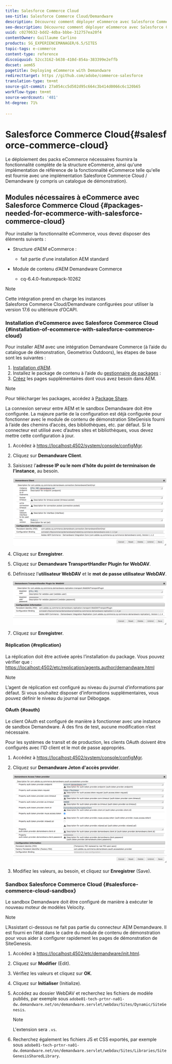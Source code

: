 ```yaml
---
title: Salesforce Commerce Cloud
seo-title: Salesforce Commerce Cloud/Demandware
description: Découvrez comment déployer eCommerce avec Salesforce Commerce Cloud/Demandware.
seo-description: Découvrez comment déployer eCommerce avec Salesforce Commerce Cloud/Demandware.
uuid: c0270632-bdd2-4dba-bbbe-312757ea20f4
contentOwner: Guillaume Carlino
products: SG_EXPERIENCEMANAGER/6.5/SITES
topic-tags: e-commerce
content-type: reference
discoiquuid: 52cc3162-b638-410d-854a-383399e2effb
docset: aem65
pagetitle: Deploying eCommerce with Demandware
redirecttarget: https //github.com/adobe/commerce-salesforce
translation-type: tm+mt
source-git-commit: 27a054cc5d502d95c664c3b414d0066c6c120b65
workflow-type: tm+mt
source-wordcount: '481'
ht-degree: 71%

---
```



# Salesforce Commerce Cloud{#salesforce-commerce-cloud}

Le déploiement des packs eCommerce nécessaires fournira la fonctionnalité complète de la structure eCommerce, ainsi qu&#39;une implémentation de référence de la fonctionnalité eCommerce telle qu&#39;elle est fournie avec une implémentation Salesforce Commerce Cloud / Demandware (y compris un catalogue de démonstration).

## Modules nécessaires à eCommerce avec Salesforce Commerce Cloud {#packages-needed-for-ecommerce-with-salesforce-commerce-cloud}

Pour installer la fonctionnalité eCommerce, vous devez disposer des éléments suivants :

* Structure d’AEM eCommerce :

   * fait partie d’une installation AEM standard

* Module de contenu d’AEM Demandware Commerce

   * cq-6.4.0-featurepack-10262

>[!NOTE]
>
>Cette intégration prend en charge les instances Salesforce Commerce Cloud/Demandware configurées pour utiliser la version 17.6 ou ultérieure d’OCAPI.

### Installation d’eCommerce avec Salesforce Commerce Cloud {#installation-of-ecommerce-with-salesforce-commerce-cloud}

Pour installer AEM avec une intégration Demandware Commerce (à l’aide du catalogue de démonstration, Geometrixx Outdoors), les étapes de base sont les suivantes :

1. [Installation d’AEM](/help/sites-deploying/deploy.md).
1. Installez le package de contenu à l’aide du [gestionnaire de packages](/help/sites-administering/package-manager.md) :
1. [Créez](/help/sites-authoring/page-authoring.md) les pages supplémentaires dont vous avez besoin dans AEM.

>[!NOTE]
>
>Pour télécharger les packages, accédez à [Package Share](/help/sites-administering/package-manager.md#package-share).

La connexion serveur entre AEM et le sandbox Demandware doit être configurée. La majeure partie de la configuration est déjà configurée pour fonctionner avec le module de contenu de démonstration SiteGenisis fourni à l’aide des chemins d’accès, des bibliothèques, etc. par défaut. Si le connecteur est utilisé avec d’autres sites et bibliothèques, vous devez mettre cette configuration à jour.

1. Accédez à [https://localhost:4502/system/console/configMgr](https://localhost:4502/system/console/configMgr).
1. Cliquez sur **Demandware Client**.
1. Saisissez l’**adresse IP ou le nom d’hôte du point de terminaison de l’instance**, au besoin.

   ![chlimage_1-5](assets/chlimage_1-5.png)

1. Cliquez sur **Enregistrer**.
1. Cliquez sur **Demandware TransportHandler Plugin for WebDAV**.
1. Définissez l’**utilisateur WebDAV** et le **mot de passe utilisateur WebDAV**.

   ![chlimage_1-6](assets/chlimage_1-6.png)

1. Cliquez sur **Enregistrer**.

#### Réplication {#replication}

La réplication doit être activée après l’installation du package. Vous pouvez vérifier que : [https://localhost:4502/etc/replication/agents.author/demandware.html](https://localhost:4502/etc/replication/agents.author/demandware.html)

>[!NOTE]
>
>L’agent de réplication est configuré au niveau du journal d’informations par défaut. Si vous souhaitez disposer d’informations supplémentaires, vous pouvez définir le niveau du journal sur Débogage.

#### OAuth  {#oauth}

Le client OAuth est configuré de manière à fonctionner avec une instance de sandbox Demandware. À des fins de test, aucune modification n’est nécessaire.

Pour les systèmes de transit et de production, les clients OAuth doivent être configurés avec l’ID client et le mot de passe appropriés.

1. Accédez à [https://localhost:4502/system/console/configMgr](https://localhost:4502/system/console/configMgr).
1. Cliquez sur **Demandware Jeton d&#39;accès provider**.

   ![chlimage_1-7](assets/chlimage_1-7.png)

1. Modifiez les valeurs, au besoin, et cliquez sur **Enregistrer** (Save).

### Sandbox Salesforce Commerce Cloud  {#salesforce-commerce-cloud-sandbox}

Le sandbox Demandware doit être configuré de manière à exécuter le nouveau moteur de modèles Velocity.

>[!NOTE]
>
>L’Assistant ci-dessous ne fait pas partie du connecteur AEM Demandware. Il est fourni en l’état dans le cadre du module de contenu de démonstration pour vous aider à configurer rapidement les pages de démonstration de SiteGenesis.

1. Accédez à [https://localhost:4502/etc/demandware/init.html](https://localhost:4502/etc/demandware/init.html).
1. Cliquez sur **Modifier** (Edit).
1. Vérifiez les valeurs et cliquez sur **OK**.
1. Cliquez sur **Initialiser** (Initialize).
1. Accédez au dossier WebDAV et recherchez les fichiers de modèle publiés, par exemple sous `adobe01-tech-prtnr-na01-dw.demandware.net/on/demandware.servlet/webdav/Sites/Dynamic/SiteGenesis`.

   >[!NOTE]
   >
   >L&#39;extension sera `.vs`.

1. Recherchez également les fichiers JS et CSS exportés, par exemple sous `adobe01-tech-prtnr-na01-dw.demandware.net/on/demandware.servlet/webdav/Sites/Libraries/SiteGenesisSharedLibrary`.

